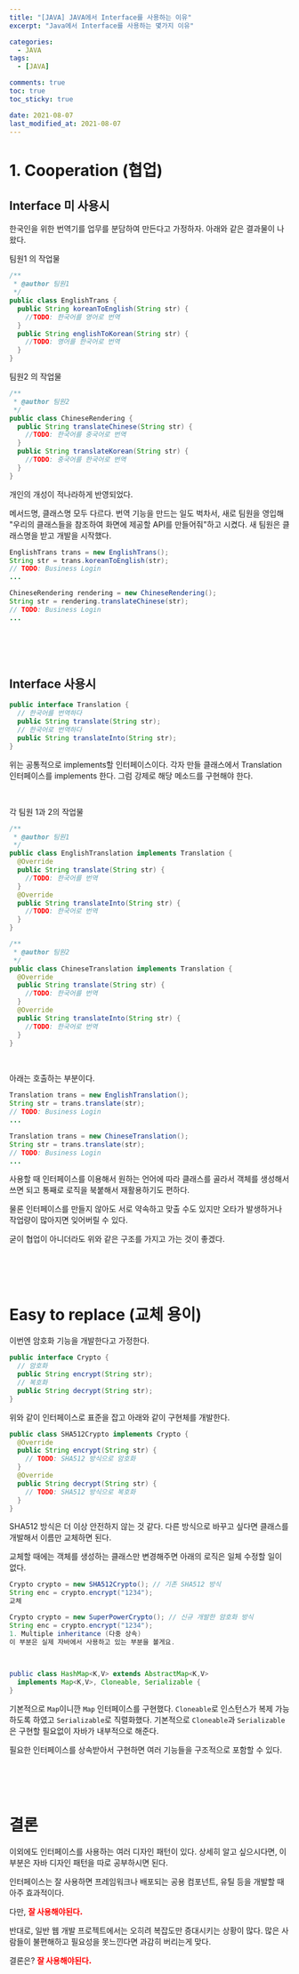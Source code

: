 ```yaml
---
title: "[JAVA] JAVA에서 Interface를 사용하는 이유"
excerpt: "Java에서 Interface를 사용하는 몇가지 이유"

categories:
  - JAVA
tags:
  - [JAVA]

comments: true
toc: true
toc_sticky: true

date: 2021-08-07
last_modified_at: 2021-08-07
---
```



# 1. Cooperation (협업)


## Interface 미 사용시

한국인을 위한 번역기를 업무를 분담하여 만든다고 가정하자.
아래와 같은 결과물이 나왔다.

팀원1 의 작업물

```java
/**
 * @author 팀원1
 */
public class EnglishTrans {
  public String koreanToEnglish(String str) {
    //TODO: 한국어를 영어로 번역
  }
  public String englishToKorean(String str) {
    //TODO: 영어를 한국어로 번역
  }
}
```

팀원2 의 작업물

```java
/**
 * @author 팀원2
 */
public class ChineseRendering {
  public String translateChinese(String str) {
    //TODO: 한국어를 중국어로 번역
  }
  public String translateKorean(String str) {
    //TODO: 중국어를 한국어로 번역
  }
}
```

개인의 개성이 적나라하게 반영되었다.

메서드명, 클래스명 모두 다르다.
번역 기능을 만드는 일도 벅차서, 새로 팀원을 영입해 "우리의 클래스들을 참조하여 화면에 제공할 API를 만들어줘"하고 시켰다.
새 팀원은 클래스명을 받고 개발을 시작했다.

```java
EnglishTrans trans = new EnglishTrans();
String str = trans.koreanToEnglish(str);
// TODO: Business Login
...

ChineseRendering rendering = new ChineseRendering();
String str = rendering.translateChinese(str);
// TODO: Business Login
...
```

<br><br><br>

## Interface 사용시

```java
public interface Translation {
  // 한국어를 번역하다
  public String translate(String str);
  // 한국어로 번역하다
  public String translateInto(String str);
}
```

위는 공통적으로 implements할 인터페이스이다.
각자 만들 클래스에서 Translation 인터페이스를 implements 한다.
그럼 강제로 해당 메소드를 구현해야 한다.

<br>

각 팀원 1과 2의 작업물

```java
/**
 * @author 팀원1
 */
public class EnglishTranslation implements Translation {
  @Override
  public String translate(String str) {
    //TODO: 한국어를 번역
  }
  @Override
  public String translateInto(String str) {
    //TODO: 한국어로 번역
  }
}
```

```java
/**
 * @author 팀원2
 */
public class ChineseTranslation implements Translation {
  @Override
  public String translate(String str) {
    //TODO: 한국어를 번역
  }
  @Override
  public String translateInto(String str) {
    //TODO: 한국어로 번역
  }
}
```

<br>

아래는 호출하는 부분이다.

```java
Translation trans = new EnglishTranslation();
String str = trans.translate(str);
// TODO: Business Login
...

Translation trans = new ChineseTranslation();
String str = trans.translate(str);
// TODO: Business Login
...
```

사용할 때 인터페이스를 이용해서 원하는 언어에 따라 클래스를 골라서 객체를 생성해서 쓰면 되고 통째로 로직을 북붙해서 재활용하기도 편하다.

물론 인터페이스를 만들지 않아도 서로 약속하고 맞출 수도 있지만 오타가 발생하거나 작업량이 많아지면 잊어버릴 수 있다.

굳이 협업이 아니더라도 위와 같은 구조를 가지고 가는 것이 좋겠다.

<br><br><br>

# Easy to replace (교체 용이)

이번엔 암호화 기능을 개발한다고 가정한다.
 
```java
public interface Crypto {
  // 암호화
  public String encrypt(String str);
  // 복호화
  public String decrypt(String str);
}
```

위와 같이 인터페이스로 표준을 잡고 아래와 같이 구현체를 개발한다.

```java
public class SHA512Crypto implements Crypto {
  @Override
  public String encrypt(String str) {
    // TODO: SHA512 방식으로 암호화
  }
  @Override
  public String decrypt(String str) {
    // TODO: SHA512 방식으로 복호화
  }
}
```

SHA512 방식은 더 이상 안전하지 않는 것 같다. 다른 방식으로 바꾸고 싶다면
클래스를 개발해서 이름만 교체하면 된다.

교체할 때에는 객체를 생성하는 클래스만 변경해주면 아래의 로직은 일체 수정할 일이 없다.

```java
Crypto crypto = new SHA512Crypto(); // 기존 SHA512 방식
String enc = crypto.encrypt("1234");
교체

Crypto crypto = new SuperPowerCrypto(); // 신규 개발한 암호화 방식
String enc = crypto.encrypt("1234");
1. Multiple inheritance (다중 상속)
이 부분은 실제 자바에서 사용하고 있는 부분을 볼게요.

 

public class HashMap<K,V> extends AbstractMap<K,V>
  implements Map<K,V>, Cloneable, Serializable {
}
```

기본적으로 `Map`이니깐 `Map` 인터페이스를 구현했다.
`Cloneable`로 인스턴스가 복제 가능하도록 하였고 `Serializable`로 직렬화했다.
기본적으로 `Cloneable`과 `Serializable`은 구현할 필요없이 자바가 내부적으로 해준다.

필요한 인터페이스를 상속받아서 구현하면 여러 기능들을 구조적으로 포함할 수 있다.

<br><br><br>

# 결론

이외에도 인터페이스를 사용하는 여러 디자인 패턴이 있다.
상세히 알고 싶으시다면, 이 부분은 자바 디자인 패턴을 따로 공부하시면 된다.

인터페이스는 잘 사용하면 프레임워크나 배포되는 공용 컴포넌트, 유틸 등을 개발할 때 아주 효과적이다.

다만, <span style="color:red; font-weight:900">잘 사용해야된다.</span>

반대로, 일반 웹 개발 프로젝트에서는 오히려 복잡도만 증대시키는 상황이 많다.
많은 사람들이 불편해하고 필요성을 못느낀다면 과감히 버리는게 맞다.

결론은? <span style="color:red; font-weight:900">잘 사용해야된다.</span>
